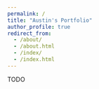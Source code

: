 ```yaml
---
permalink: /
title: "Austin's Portfolio"
author_profile: true
redirect_from: 
  - /about/
  - /about.html
  - /index/
  - /index.html
---
```


TODO